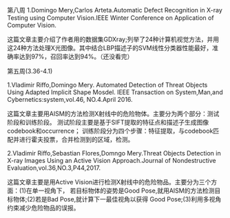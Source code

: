 第八周
1.Domingo Mery,Carlos Arteta.Automatic Defect Recognition in X-ray Testing using Computer Vision.IEEE Winter Conference on Application of Computer Vision.

这篇文章主要介绍了作者用的数据集GDXray;列举了24种计算机视觉方法，并用这24种方法处理X光图像。其中结合LBP描述子的SVM线性分类器性能最好，准确率达到97%，召回率达到94%。（还没看完）



第五周(3.36-4.1)


1.Vladimir Riffo,Domingo Mery. Automated Detection of Threat Objects Using Adapted
Implicit Shape Mosdel. IEEE Transaction on System,Man,and Cybernetics:system,vol.46,
NO.4.April 2016.

这篇文章主要用AISM的方法检测X射线中的危险物体。主要分为两个部分：测试阶段和训练阶段。
测试阶段主要是基于SIFT提取的特征点和描述子生成图像codebook和occurrence；
训练阶段分为四个步骤：特征提取，与codebook匹配并进行霍夫投票，合并检测到的区域，检测。

2.Vladimir Riffo,Sebastian Flores,Domngo Mery.Threat Objects Detection in X-ray  Images
Using an Active Vision Approach.Journal of Nondestructive Evaluation,vol.36,NO.3,P44,2017.

这篇文章主要是用Active Vision进行检测X射线中的危险物品。主要分为三个方面：(1)在单一视角下，
若目标物体的姿势是Good Pose,就用AISM的方法检测目标物体;(2)若是Bad Pose,就计算下一最佳视角以获得
Good Pose;(3)利用多视角约束减少危险物品的误报。
 

